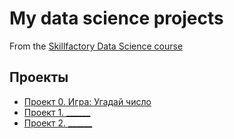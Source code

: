 # My data science projects
From the [Skillfactory Data Science course](https://skillfactory.ru/data-scientist)

## Проекты

* [Проект 0. Игра: Угадай число](https://github.com/kn0sikus/skill_factory/tree/main/project_0)
* [Проект 1. ______](____)
* [Проект 2. ______](____)